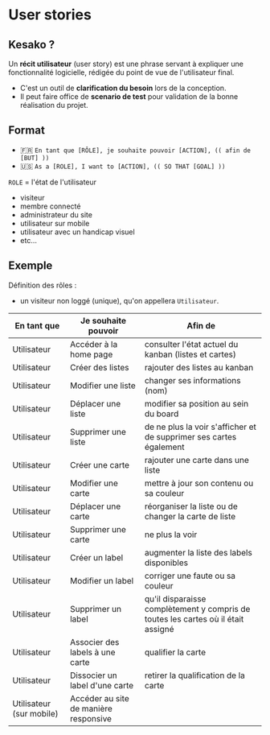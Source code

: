 # User stories

## Kesako ?

Un **récit utilisateur** (user story) est une phrase servant à expliquer une fonctionnalité logicielle, rédigée du point de vue de l'utilisateur final.

- C'est un outil de **clarification du besoin** lors de la conception.
- Il peut faire office de **scenario de test** pour validation de la bonne réalisation du projet.

## Format

- 🇫🇷 `En tant que [RÔLE], je souhaite pouvoir [ACTION], (( afin de [BUT] ))`
- 🇺🇸 `As a [ROLE], I want to [ACTION], (( SO THAT [GOAL] ))`

`ROLE` = l'état de l'utilisateur
- visiteur
- membre connecté
- administrateur du site
- utilisateur sur mobile
- utilisateur avec un handicap visuel
- etc…

## Exemple 

Définition des rôles :
- un visiteur non loggé (unique), qu'on appellera `Utilisateur`.


| **En tant que** | **Je souhaite pouvoir** | **Afin de** |
| -- | -- | -- |
| Utilisateur | Accéder à la home page | consulter l'état actuel du kanban (listes et cartes) |
| Utilisateur | Créer des listes | rajouter des listes au kanban |
| Utilisateur | Modifier une liste | changer ses informations (nom) |
| Utilisateur | Déplacer une liste | modifier sa position au sein du board |
| Utilisateur | Supprimer une liste | de ne plus la voir s'afficher et de supprimer ses cartes également |
| Utilisateur | Créer une carte | rajouter une carte dans une liste |
| Utilisateur | Modifier une carte | mettre à jour son contenu ou sa couleur |
| Utilisateur | Déplacer une carte | réorganiser la liste ou de changer la carte de liste |
| Utilisateur | Supprimer une carte | ne plus la voir |
| Utilisateur | Créer un label | augmenter la liste des labels disponibles |
| Utilisateur | Modifier un label | corriger une faute ou sa couleur |
| Utilisateur | Supprimer un label | qu'il disparaisse complètement y compris de toutes les cartes où il était assigné |
| Utilisateur | Associer des labels à une carte | qualifier la carte |
| Utilisateur | Dissocier un label d'une carte | retirer la qualification de la carte |
| Utilisateur (sur mobile) | Accéder au site de manière responsive |
